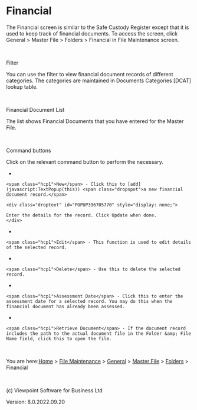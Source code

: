 




# Financial
The Financial screen is similar to the Safe Custody Register except that it is used to keep track of financial documents. To access the screen, click General &gt; Master File &gt; Folders &gt; Financial in File Maintenance screen.

&nbsp;

Filter

You can use the filter to view financial document records of different categories. The categories are maintained in Documents Categories [DCAT] lookup table.

&nbsp;

Financial Document List

The list shows Financial Documents that you have entered for the Master File.

&nbsp;

Command buttons

Click on the relevant command button to perform the necessary.

- 
    
    <span class="hcp1">New</span> - Click this to [add](javascript:TextPopup(this)) <span class="dropspot">a new financial document record.</span>
    
    <div class="droptext" id="POPUP396705770" style="display: none;">
    
    Enter the details for the record. Click Update when done.
    </div>
- 
    
    <span class="hcp1">Edit</span> - This function is used to edit details of the selected record.

- 
    
    <span class="hcp1">Delete</span> - Use this to delete the selected record.

- 
    
    <span class="hcp1">Assessment Date</span> - Click this to enter the assessment date for a selected record. You may do this when the financial document has already been assessed.

- 
    
    <span class="hcp1">Retrieve Document</span> - If the document record includes the path to the actual document file in the Folder &amp; File Name field, click this to open the file.



&nbsp;

You are here:[Home](file:///c:/temp/0457b882-c844-4314-8878-ce1a9c2207bd/input/Copyright_Notice.htm) &gt; [File Maintenance](file:///c:/temp/0457b882-c844-4314-8878-ce1a9c2207bd/input/File_Maintenance_screen.htm) &gt; [General](file:///c:/temp/0457b882-c844-4314-8878-ce1a9c2207bd/input/Overview.htm#642b3b9347ca42c9b00b820c00c373fa=1) &gt; [Master File](file:///c:/temp/0457b882-c844-4314-8878-ce1a9c2207bd/input/MF_-_Setup.htm) &gt; [Folders](file:///c:/temp/0457b882-c844-4314-8878-ce1a9c2207bd/input/Mailings.htm) &gt; Financial

&nbsp;

(c) Viewpoint Software for 
 Business Ltd

Version: 8.0.2022.09.20




